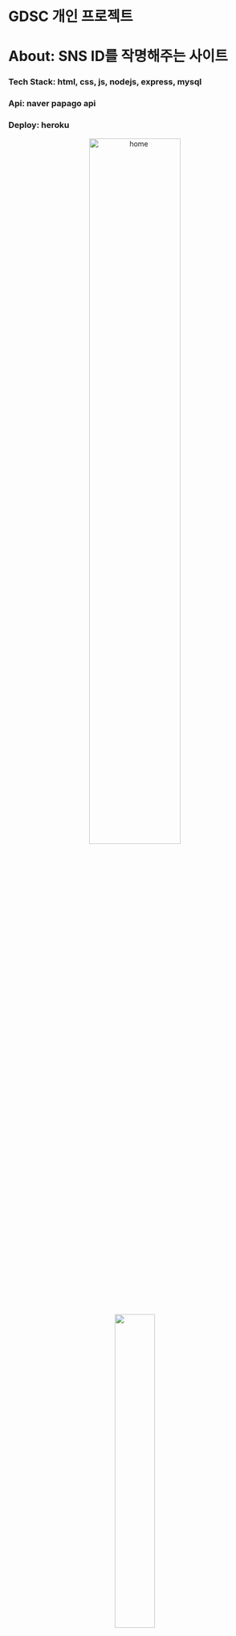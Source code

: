 # GDSC 개인 프로젝트
# About: SNS ID를 작명해주는 사이트
### Tech Stack: html, css, js, nodejs, express, mysql
### Api: naver papago api
### Deploy: heroku

<p align="center">

<img width="60%" src="https://user-images.githubusercontent.com/80975932/160277429-ce6f9f24-ead5-449b-88b4-e78eb3db41bb.PNG" alt= "home"/>
<img width="40%" src="https://user-images.githubusercontent.com/80975932/160277495-20a2d67a-202f-490f-94d6-7a871042835a.PNG"/><br>
<img width="40%" src="https://user-images.githubusercontent.com/80975932/160277498-c6ea8a32-9efa-420e-9af5-7f4e1123c29a.PNG"/><br>
<img width="40%" src="https://user-images.githubusercontent.com/80975932/160277502-b5ebe1d9-eb73-4ccd-96a9-f4a9996221fa.PNG"/><br>
<img width="40%" src="https://user-images.githubusercontent.com/80975932/160277570-2a91133f-810a-4124-835a-eafc98be1536.PNG"/>
</
